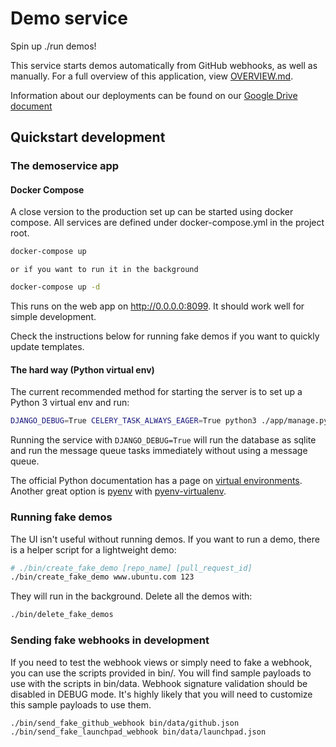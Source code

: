 # Demo service

Spin up ./run demos!

This service starts demos automatically from GitHub webhooks, as well as manually. For a full overview of this application, view [OVERVIEW.md](OVERVIEW.md).

Information about our deployments can be found on our [Google Drive document](https://docs.google.com/document/d/1Yw0uU9zp1Tc2l01loDSTdhc72LibSHYytWRLTVhCB58/edit)

## Quickstart development

### The demoservice app

#### Docker Compose

A close version to the production set up can be started using docker compose. All services are defined under docker-compose.yml in the project root.

``` bash
docker-compose up
```

    or if you want to run it in the background

``` bash
docker-compose up -d
```

This runs on the web app on http://0.0.0.0:8099. It should work well for simple development.

Check the instructions below for running fake demos if you want to quickly update templates.

#### The hard way (Python virtual env)

The current recommended method for starting the server is to set up a Python 3 virtual env and run:

``` bash
DJANGO_DEBUG=True CELERY_TASK_ALWAYS_EAGER=True python3 ./app/manage.py runserver
```

Running the service with `DJANGO_DEBUG=True` will run the database as sqlite and run the message queue tasks immediately without using a message queue.

The official Python documentation has a page on [virtual environments](https://docs.python.org/3/tutorial/venv.html). Another great option is [pyenv](https://github.com/pyenv/pyenv) with [pyenv-virtualenv](https://github.com/pyenv/pyenv-virtualenv).

### Running fake demos

The UI isn't useful without running demos. If you want to run a demo, there is a helper script for a lightweight demo:

``` bash
# ./bin/create_fake_demo [repo_name] [pull_request_id]
./bin/create_fake_demo www.ubuntu.com 123
```

They will run in the background. Delete all the demos with:

``` bash
./bin/delete_fake_demos
```

### Sending fake webhooks in development

If you need to test the webhook views or simply need to fake a webhook, you can use the scripts provided in bin/. 
You will find sample payloads to use with the scripts in bin/data. Webhook signature validation should be disabled in DEBUG mode.
It's highly likely that you will need to customize this sample payloads to use them.

``` bash
./bin/send_fake_github_webhook bin/data/github.json
./bin/send_fake_launchpad_webhook bin/data/launchpad.json
```
